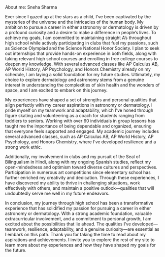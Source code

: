 <p>About me: Sneha Sharma</p> 

<p>
    Ever since I gazed up at the stars as a child, I’ve been captivated by the mysteries of the universe and the intricacies of the human body. My ambition to pursue a career in either astronomy or dermatology is driven by a profound curiosity and a desire to make a difference in people’s lives. To achieve my goals, I am committed to maintaining straight A’s throughout high school while actively participating in clubs that fuel my passions, such as Science Olympiad and the Science National Honor Society. I plan to seek out internships that provide hands-on experience in both fields, along with taking relevant high school courses and enrolling in free college courses to deepen my knowledge. With several advanced classes like AP Calculus AB, AP World History, AP Psychology, and Honors Chemistry already on my schedule, I am laying a solid foundation for my future studies. Ultimately, my choice to explore dermatology and astronomy stems from a genuine interest in understanding the complexities of skin health and the wonders of space, and I am excited to embark on this journey.
</p>

<p>
    My experiences have shaped a set of strengths and personal qualities that align perfectly with my career aspirations in astronomy or dermatology. I pride myself on my teamwork and adaptability, which I've honed through figure skating and volunteering as a coach for students ranging from toddlers to seniors. Working with over 60 individuals in group lessons has taught me the importance of being dependable and organized, ensuring that everyone feels supported and engaged. My academic journey includes several advanced classes, such as AP Calculus AB, AP World History, AP Psychology, and Honors Chemistry, where I've developed resilience and a strong work ethic.
</p>

<p>
    Additionally, my involvement in clubs and my pursuit of the Seal of Bilingualism in Hindi, along with my ongoing Spanish studies, reflect my open-mindedness and optimism toward diverse cultures and perspectives. Participation in numerous art competitions since elementary school has further enriched my creativity and dedication. Through these experiences, I have discovered my ability to thrive in challenging situations, work effectively with others, and maintain a positive outlook—qualities that will undoubtedly serve me well in my future endeavors.
</p>

<p>
    In conclusion, my journey through high school has been a transformative experience that has solidified my passion for pursuing a career in either astronomy or dermatology. With a strong academic foundation, valuable extracurricular involvement, and a commitment to personal growth, I am excited about the possibilities that lie ahead. The qualities I’ve developed—teamwork, resilience, adaptability, and a genuine curiosity—are essential as I embark on this path. Thank you for taking the time to read about my aspirations and achievements. I invite you to explore the rest of my site to learn more about my experiences and how they have shaped my goals for the future.
</p>
